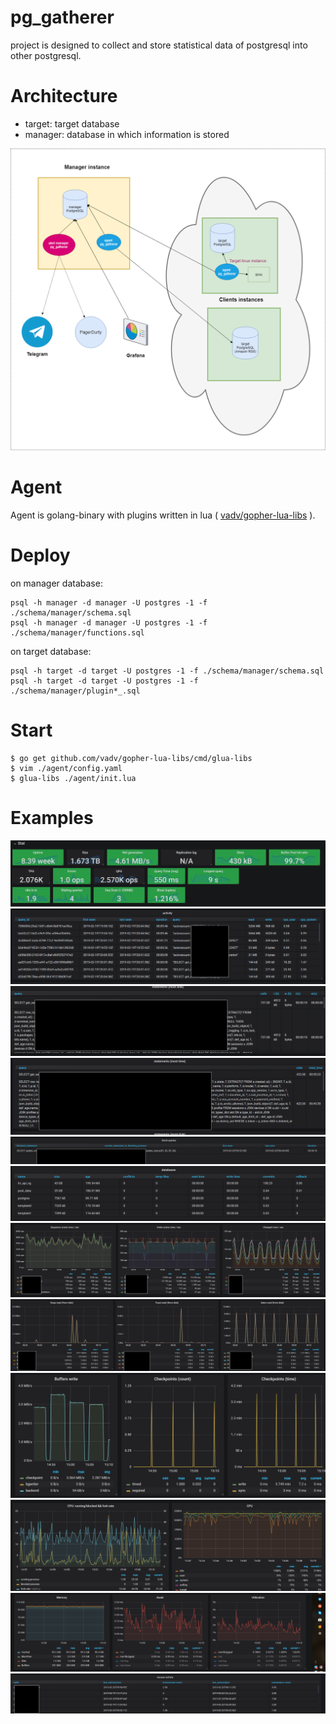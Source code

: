 # pg_gatherer

project is designed to collect and store statistical data of postgresql into other postgresql.

# Architecture

* target: target database
* manager: database in which information is stored

![Architecture](/img/arch.png)

# Agent

Agent is golang-binary with plugins written in lua ( [vadv/gopher-lua-libs](https://github.com/vadv/gopher-lua-libs) ).

# Deploy

on manager database:

```
psql -h manager -d manager -U postgres -1 -f ./schema/manager/schema.sql
psql -h manager -d manager -U postgres -1 -f ./schema/manager/functions.sql
```

on target database:

```
psql -h target -d target -U postgres -1 -f ./schema/manager/schema.sql
psql -h target -d target -U postgres -1 -f ./schema/manager/plugin*_.sql
```

# Start

```
$ go get github.com/vadv/gopher-lua-libs/cmd/glua-libs
$ vim ./agent/config.yaml
$ glua-libs ./agent/init.lua
```

# Examples

![common](/img/common-stats.png)
![activity](/img/activity.png)
![statements-disk](/img/statements-disk.png)
![statements-total-time](/img/statements-total-time.png)
![blocks](/img/blocks.png)
![databases](/img/databases.png)
![rows-statistics](/img/rows-statistics.png)
![disk-read-per-table](/img/disk-read-per-table.png)
![bgwriter-status](/img/bgwriter-status.png)
![linux-metrics-1](/img/linux-metrics-1.png)
![linux-metrics-2](/img/linux-metrics-2.png)
![vacuum-activity](/img/vacuum-activity.png)
